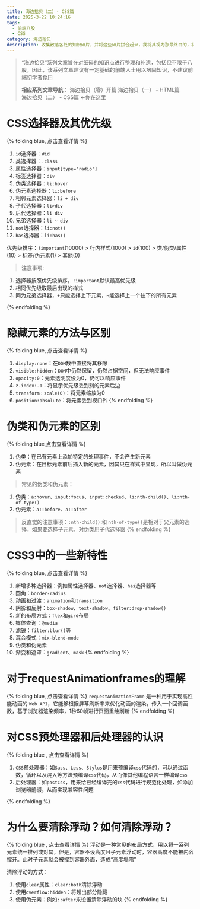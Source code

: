 ```yaml
---
title: 海边拾贝（二）- CSS篇
date: 2025-3-22 10:24:16
tags: 
  - 前端八股
  - CSS
category: 海边拾贝 
description: 收集散落各处的知识碎片，并将这些碎片拼合起来，我将其视为那最终目的，将揭示某个事物本来的样貌
---
```


>“海边拾贝”系列文章旨在对细碎的知识点进行整理和补遗，包括但不限于八股，因此，该系列文章建议有一定基础的前端人士用以巩固知识，不建议前端初学者食用
>
> **相应系列文章导航：**
> 海边拾贝（零）开篇
> 海边拾贝（一） - HTML篇  
> 海边拾贝（二） - CSS篇  <-你在这里

# CSS选择器及其优先级
{% folding blue, 点击查看详情 %}
1. `id`选择器：`#id`
2. 类选择器：`.class`
3. 属性选择器：`input[type='radio']`
4. 标签选择器：`div`
5. 伪类选择器：`li:hover`
6. 伪元素选择器：`li:before`
7. 相邻元素选择器：`li + div`
8. 子代选择器：`li>div`
9. 后代选择器：`li div`
10. 兄弟选择器：`li ~ div`
11. `not`选择器：`li:not()`
12. `has`选择器：`li:has()`

优先级排序：`!important`(10000) > 行内样式(1000) > `id`(100) > 类/伪类/属性(10) > 标签/伪元素(1) > 其他(0)

>注意事项:
1. 选择器按照优先级排序，`!important`默认最高优先级
2. 相同优先级取最后出现的样式
3. 同为兄弟选择器，`+`只能选择上下元素，`~`能选择上一个往下的所有元素

{% endfolding %}

# 隐藏元素的方法与区别
{% folding blue, 点击查看详情 %}
1. `display:none`：在`DOM`数中直接将其移除
2. `visible:hidden`：`DOM`中仍然保留，仍然占据空间，但无法响应事件
3. `opacity:0`：元素透明度设为0，仍可以响应事件
4. `z-index:-1`：将显示优先级丢到别的元素后边
5. `transform：scale(0)`：将元素缩放为0
6. `position:absolute`：将元素丢到视口外
{% endfolding %}

# 伪类和伪元素的区别
{% folding blue,点击查看详情 %}
1. 伪类：在已有元素上添加特定的处理事件，不会产生新元素
2. 伪元素：在目标元素前后插入新的元素，因其只在样式中显现，所以叫做伪元素

>常见的伪类和伪元素：
1. 伪类：`a:hover`、`input:focus`、`input:checked`、`li:nth-child()`、`li:nth-of-type()`
2. 伪元素：`a::before`、`a::after`

>反直觉的注意事项：`:nth-child()` 和 `nth-of-type()`是相对于父元素的选择，如果要选择子元素，对伪类用子代选择器
{% endfolding %}

# CSS3中的一些新特性
{% folding blue, 点击查看详情 %}
1. 新增多种选择器：例如属性选择器、`not`选择器、`has`选择器等
2. 圆角：`border-radius`
3. 动画和过渡：`animation`和`transition`
4. 阴影和反射：`box-shadow`、`text-shadow`、`filter:drop-shadow()`
5. 新的布局方式：`flex`和`gird`布局
6. 媒体查询：`@media`
7. 滤镜：`filter:blur()`等
8. 混合模式：`mix-blend-mode`
9. 伪类和伪元素
10. 渐变和遮罩：`gradient`、`mask`
{% endfolding %}

# 对于requestAnimationframes的理解
{% folding blue, 点击查看详情 %}
`requestAnimationFrame` 是一种用于实现高性能动画的 `Web API`，它能够根据屏幕刷新率来优化动画的渲染，传入一个回调函数，基于浏览器渲染频率，1秒60帧进行页面重绘刷新
{% endfolding %}

# 对CSS预处理器和后处理器的认识
{% folding blue , 点击查看详情 %}
1. `CSS`预处理器：如`Sass`、`Less`、`Stylus`是用来预编译`css`代码的，可以通过函数，循环以及混入等方法预编译`css`代码，从而像其他编程语言一样编译`css`
2. 后处理器：如`postCss`，用来给已经编译完的`css`代码进行规范化处理，如添加浏览器前缀，从而实现兼容性问题

{% endfolding %}

# 为什么要清除浮动？如何清除浮动？
{% folding blue , 点击查看详情 %}
浮动是一种常见的布局方式，用以将一系列元素统一排列或对其，但是，容器不设高度且子元素浮动时，容器高度不能被内容撑开。此时子元素就会被撑到容器外面，造成“高度塌陷”

清除浮动的方式：
1. 使用`clear`属性：`clear:both`清除浮动
2. 使用`overflow:hidden`：将超出部分隐藏
3. 使用伪元素：例如`::after`来设置清除浮动的块
{% endfolding %}